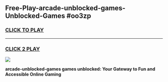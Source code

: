 
## Free-Play-arcade-unblocked-games-Unblocked-Games #oo3zp
<h3>
<a href="https://news.freeplayer.one?title=arcade-unblocked-games&ref=8M">CLICK TO PLAY</a></h3>
<hr>

<h3>
<a href="https://news.freeplayer.one?title=arcade-unblocked-games&ref=8M">CLICK 2 PLAY</a>
  
</h3>

<a href="https://news.freeplayer.one?title=arcade-unblocked-games&ref=8M"><img src="https://clearcache.store/games.png"></a>


**arcade-unblocked-games games unblocked: Your Gateway to Fun and Accessible Online Gaming**
